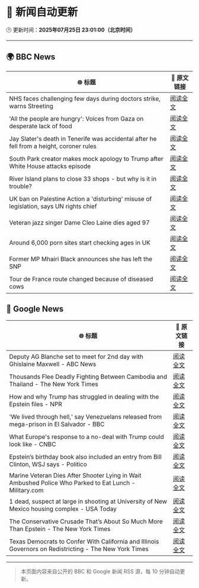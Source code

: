 # 🧠 新闻自动更新

🕒 更新时间：**2025年07月25日 23:01:00（北京时间）**

---

## 🌍 BBC News

| 🌐 标题 | 🔗 原文链接 |
|--------|-------------|
| NHS faces challenging few days during doctors strike, warns Streeting | [阅读全文](https://www.bbc.com/news/articles/c0epel8gd49o) |
| 'All the people are hungry': Voices from Gaza on desperate lack of food | [阅读全文](https://www.bbc.com/news/videos/c4g8gy52dwgo) |
| Jay Slater's death in Tenerife was accidental after he fell from a height, coroner rules | [阅读全文](https://www.bbc.com/news/articles/cx232rnp2npo) |
| South Park creator makes mock apology to Trump after White House attacks episode | [阅读全文](https://www.bbc.com/news/articles/cz7l7g21e0yo) |
| River Island plans to close 33 shops - but why is it in trouble? | [阅读全文](https://www.bbc.com/news/articles/c873755llwlo) |
| UK ban on Palestine Action a 'disturbing' misuse of legislation, says UN rights chief | [阅读全文](https://www.bbc.com/news/articles/cdjxjpl8g0do) |
| Veteran jazz singer Dame Cleo Laine dies aged 97 | [阅读全文](https://www.bbc.com/news/articles/ce78ddyjl76o) |
| Around 6,000 porn sites start checking ages in UK | [阅读全文](https://www.bbc.com/news/articles/c24v4dl5r16o) |
| Former MP Mhairi Black announces she has left the SNP | [阅读全文](https://www.bbc.com/news/articles/cx202grvk29o) |
| Tour de France route changed because of diseased cows | [阅读全文](https://www.bbc.com/sport/cycling/articles/c5y9y2r5l77o) |

## 📰 Google News

| 🌐 标题 | 🔗 原文链接 |
|--------|-------------|
| Deputy AG Blanche set to meet for 2nd day with Ghislaine Maxwell - ABC News | [阅读全文](https://news.google.com/rss/articles/CBMikwFBVV95cUxOWUh2a1Vnc0JDUS1QYnI3M1hJWDFWYTNHNFQxYm85OUNRRExWYzNGSFJKMkpVQU04cElFb01pRTFBV0RnTmM1dzhSOGE0TGFJUkNBM3c4aF85dWpJNHBLNXJ3czM0dnBfUzBTeE1NWTNLaHk3aVJ5VmtPUlVWcHFvWXd1YlYyRHR3dkdVbklkV3ZFOGfSAZgBQVVfeXFMTm85eWZBZjdWb2R6aTlJY3FFNHg4SDdwdlEwQ3l6Yk11blpTbnA3bkpNeDNKUUQ2a1FKdUs5NEFfOHNHZGJHQ3hiWElJbUxmT0JRVGtSQlVISXltVHF6TnZ1eFk2V2p2SEdaODJCbFdhZGZrX0c1QmY3WW9GV0QwM3pVUFp6UlBlanFEb2FzOS04enZRdFJGQ1g?oc=5) |
| Thousands Flee Deadly Fighting Between Cambodia and Thailand - The New York Times | [阅读全文](https://news.google.com/rss/articles/CBMijwFBVV95cUxNWW5Ja1RkODhNZUhNQW9DeW1YU1RTNVRIdWgwbjM2U3ZteU5pUThaamxaQ3h3UGRVVWNvTHpsZEZ2d1hnVVpjVm9Nc3A4THowUW55b3NLSGw3RjV3ZTZMNS1Fb2VSc1hEMUZEeWVzSVVoUWpqWUNMVFJYdjdMOVN4WV9Hd29yZXJpZEF2VmE3dw?oc=5) |
| How and why Trump has struggled in dealing with the Epstein files - NPR | [阅读全文](https://news.google.com/rss/articles/CBMihAFBVV95cUxPeDBLdkxTc0hhZzZJMU5UdVJmOEhDU2s0bDZXUzdkeHVnSTV6VmZVNmd0THJpZEpXbnlvVENiT2RncW5yY3lVSU1STjYzcW41U2MzS2pYS0FTZmR0VTdsS05QbXllUzkyU1FBeUszRnhOeE5ub3pTOGdjSzBCU0Z6azNYZS0?oc=5) |
| 'We lived through hell,' say Venezuelans released from mega-prison in El Salvador - BBC | [阅读全文](https://news.google.com/rss/articles/CBMiWkFVX3lxTE42Mi1jNVlJdjJ3ZzBhUkdxeDlvWEZFY1duWUlRdENnRXM2N2hZSjEwV1dZR2lzQTllbHk5UkxrVkFRZ3N1XzRjanMzYmFQSVlac3RuYXZQbF81QdIBX0FVX3lxTE1YeFU3bEEzM3ktbkVmYmNFa01LdGFMV3Q5bVZDeTVPWWlEYnh4MENDeUtfbzZRZUhXd2VoR3RVSTNYRUJXUWpuUVNLVXhRNkFPLTlONmFxRWhtS1JwdzNn?oc=5) |
| What Europe's response to a no-deal with Trump could look like - CNBC | [阅读全文](https://news.google.com/rss/articles/CBMinwFBVV95cUxNcDhTM2w5VC1iUXFFb1FIYUFhVzJFelNpb29VbkdNbWdjLWo2NjZYaEJUelY1V1RteG1IZFpINVNvTTZBTEw4U0pUaDMzWW9QejFOV1FXVTZvSTdVQlpyLW5iRndjam82UC1BYUFsd3JuelN4S2tmUWs4d3FKMXJnR1BXZ2hWM3NIYkV4Qk1mVlU0ckdrdTBjcFpEeVplTVXSAaQBQVVfeXFMTUJSdER5MHh2elAxYmg1SjZiUnVPREIwTFdsVE01WG9HT2FQWWM3X2tybDZ1SWRITjcxRWJwaDJEdFVOYlpwNUdWb1ZYRy1FclMyNDdnR2Rtd0VCZzhPYXFvVkM5WXBTOENfWVpGOVdXRXM5Z3lhY0xLV0Q0dURqWTFSbUYzc1VwUWNjck1XbnBZOFlISGt2c0tjaW80U1dIdV9vQUM?oc=5) |
| Epstein’s birthday book also included an entry from Bill Clinton, WSJ says - Politico | [阅读全文](https://news.google.com/rss/articles/CBMilAFBVV95cUxNanpjaG80TExvZWFxRnJOOUZTUG9rRjFiTmhpZkJHY284WHNURFl2UXp2aEg0SmZCcWZQYmZGbVgtR1VoSFdNTmtITWROZ0RnSkZ0c2xnVUVTMjF3WGhyaUhOaW9pWXJmYlRQRlZxTlhnUEZrWTNhNENZVWhWUlQzQWNUQUJXNzc0MDFMZ25QZ1MtVkFk?oc=5) |
| Marine Veteran Dies After Shooter Lying in Wait Ambushed Police Who Parked to Eat Lunch - Military.com | [阅读全文](https://news.google.com/rss/articles/CBMizgFBVV95cUxOV0s4WC1sRW83d3pPcmgzNi03alBLY3RYdnRNZktCeWwySlNkXzdRMXc5ckNHUlBmamF6N3ZMenJiVUpDUlY3UV9xNlVNeWhkVDlsV0JzVVphZ0p3WDFaQ0xYTjY0ZTFPQUN6OVNjZDFHQ3RWUDUyWGdaaFpqU3hCNjU3bkJUY1R3eWFxVEJuQ1VqS1Vwelp5U0pjSXJGcVpPcW1hU18xRk1GU2t5Y28tMXFfb2NCb2pnaXI0aDNQaUFNVkxoY09vQ0FxaTJ0Zw?oc=5) |
| 1 dead, suspect at large in shooting at University of New Mexico housing complex - USA Today | [阅读全文](https://news.google.com/rss/articles/CBMiogFBVV95cUxNd0J6N3NQd0tlUXRWUFBtOGRfZkRoR2UtdUxqYTJxR29xTjV5M3hCS1R1bkdJcFBDV0ROQ1J1SVZJWFFUYUs1bDdRNTBZM2RSMzVYanBvLURoN1hLVmVZd1ZIcll4ZEZPN3VsaUVDdWZIOGYwZWhTTFkwQV9PM0MtY0I1aUJCSEdTMGFGSkliX1M1N0QtdVdEUnJ2alpBR0t3bWc?oc=5) |
| The Conservative Crusade That’s About So Much More Than Epstein - The New York Times | [阅读全文](https://news.google.com/rss/articles/CBMisAFBVV95cUxPRG9vNkZLRGpiR3YxRThtSWpVQm5aS21Yak9IYzg1M2s0WTNPZWEyV21EUTIyd3Qxb1hmNXFOM05QYWsyRjhHc1dGcmxMdnJTTl8yc0g2ODA1MWdaOUJpYlBZX0xBRUZ6NG0zUm9tSTgyWHVIYnM2YWNTeXc3TGF6OWF4QVVtVGtJVGFFVDVTWTh1bjVFclJnb3NYLXNNcTdadklEWldmbEV6b2Q1bEQyeA?oc=5) |
| Texas Democrats to Confer With California and Illinois Governors on Redistricting - The New York Times | [阅读全文](https://news.google.com/rss/articles/CBMifEFVX3lxTE5wMU80RFY1a3QwNDlSSHROQ2JROGtyaEItV2Zzd0FFY2g5anhtdnZEQzB6MlR6by1rcmtLYU1idkVYbXVMWHJyVlJ2dk9aZlJ0QUk2d0R6NEZ5dWd0OER0QlhYcHZYTjg4Z1dvYW04MlExM1lra3FJanMtdjA?oc=5) |

---
> 本页面内容来自公开的 BBC 和 Google 新闻 RSS 源，每 10 分钟自动更新。